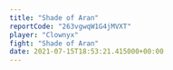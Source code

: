 ```yaml
---
title: "Shade of Aran"
reportCode: "263vgwqW1G4jMVXT"
player: "Clownyx"
fight: "Shade of Aran"
date: 2021-07-15T18:53:21.415000+00:00
---
```

